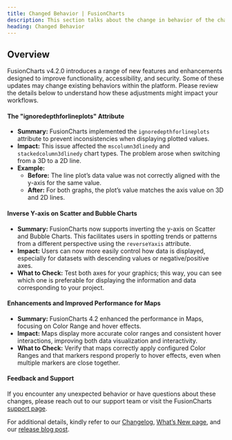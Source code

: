 ```yaml
---
title: Changed Behavior | FusionCharts
description: This section talks about the change in behavior of the charts with the latest released version.
heading: Changed Behavior
---
```


<h2>Overview</h2>

FusionCharts v4.2.0 introduces a range of new features and enhancements designed to improve functionality, accessibility, and security. Some of these updates may change existing behaviors within the platform. Please review the details below to understand how these adjustments might impact your workflows.

<h4>The "ignoredepthforlineplots" Attribute </h4>

- **Summary:** FusionCharts implemented the `ignoredepthforlineplots` attribute to prevent inconsistencies when displaying plotted values. 
- **Impact:** This issue affected the `mscolumn3dlinedy` and `stackedcolumn3dlinedy` chart types. The problem arose when switching from a 3D to a 2D line.
- **Example:**
  - **Before:** The line plot’s data value was not correctly aligned with the y-axis for the same value.
  - **After:** For both graphs, the plot’s value matches the axis value on 3D and 2D lines. 
    
<h4>Inverse Y-axis on Scatter and Bubble Charts </h4>

- **Summary:** FusionCharts now supports inverting the y-axis on Scatter and Bubble Charts. This facilitates users in spotting trends or patterns from a different perspective using the `reverseYaxis` attribute.
- **Impact:** Users can now more easily control how data is displayed, especially for datasets with descending values or negative/positive axes.
- **What to Check:** Test both axes for your graphics; this way, you can see which one is preferable for displaying the information and data corresponding to your project.
    
<h4>Enhancements and Improved Performance for Maps</h4>

- **Summary:** FusionCharts 4.2 enhanced the performance in Maps, focusing on Color Range and hover effects.
- **Impact:** Maps display more accurate color ranges and consistent hover interactions, improving both data visualization and interactivity.
- **What to Check:** Verify that maps correctly apply configured Color Ranges and that markers respond properly to hover effects, even when multiple markers are close together. 
    
<h4>Feedback and Support</h4>

If you encounter any unexpected behavior or have questions about these changes, please reach out to our support team or visit the FusionCharts [support page](https://www.fusioncharts.com/contact-support).

For additional details, kindly refer to our [Changelog](https://www.fusioncharts.com/dev/upgrading/change-log/), [What’s New page](https://www.fusioncharts.com/dev/upgrading/whats-new), and our [release blog post](https://www.fusioncharts.com/blog/announcing-fusioncharts-v4-1-elevate-your-data-visualization-experience).
